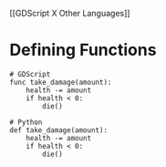[[GDScript X Other Languages]]
# Defining Functions
```
# GDScript 
func take_damage(amount):
	health -= amount
	if health < 0:
		die()
```

```
# Python
def take_damage(amount):
	health -= amount
	if health < 0:
		die()
```

